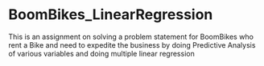 # BoomBikes_LinearRegression
This is an assignment on solving a problem statement for BoomBikes who rent a Bike and need to expedite the business by doing Predictive Analysis of various variables and doing multiple linear regression
